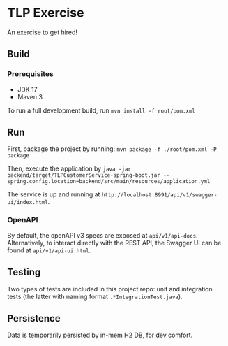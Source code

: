 # TLP Exercise
An exercise to get hired!

## Build
### Prerequisites
- JDK 17
- Maven 3

To run a full development build, run `mvn install -f root/pom.xml`

## Run
First, package the project by running: `mvn package -f ./root/pom.xml -P package`

Then, execute the application by `java -jar backend/target/TLPCustomerService-spring-boot.jar --spring.config.location=backend/src/main/resources/application.yml`

The service is up and running at `http://localhost:8991/api/v1/swagger-ui/index.html`.

### OpenAPI
By default, the openAPI v3 specs are exposed at `api/v1/api-docs`.
Alternatively, to interact directly with the REST API, the Swagger UI can be found at `api/v1/api-ui.html`.

## Testing
Two types of tests are included in this project repo: unit and integration tests (the latter with naming format `.*IntegrationTest.java`).

## Persistence
Data is temporarily persisted by in-mem H2 DB, for dev comfort.
